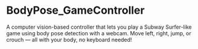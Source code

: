 # BodyPose_GameController
A computer vision-based controller that lets you play a Subway Surfer-like game using body pose detection with a webcam. Move left, right, jump, or crouch — all with your body, no keyboard needed!

